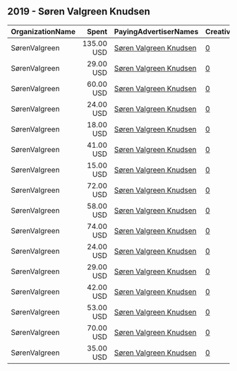 ## 2019 - Søren Valgreen Knudsen 
|OrganizationName|Spent|PayingAdvertiserNames|CreativeUrls|Impressions|Genders|AgeBrackets|CountryCodes|BillingAddresses|CandidateBallotInformation|
|:---|---:|:---|:---|---:|:---|:---|:---|:---|:---|
|SørenValgreen|135.00 USD|[Søren Valgreen Knudsen](2019/Søren_Valgreen_Knudsen.md)|[0](https://www.snap.com/political-ads/asset/df33ddd84122b4b29118a4efa96c83e582185662a1fffc0d0dfe530e6395ae37?mediaType=mp4)|56,926||20-26|denmark|DK||
|SørenValgreen|29.00 USD|[Søren Valgreen Knudsen](2019/Søren_Valgreen_Knudsen.md)|[0](https://www.snap.com/political-ads/asset/47101b67df8728f0a4716d2f993f519cb94d7594cc82537dab1482cbfc4d0cb5?mediaType=mp4)|12,915||21-25|denmark|DK||
|SørenValgreen|60.00 USD|[Søren Valgreen Knudsen](2019/Søren_Valgreen_Knudsen.md)|[0](https://www.snap.com/political-ads/asset/8f7fcc376ff43067e154ea9a5d6b30da592571a6d0640bc6aaaa84947b79db8c?mediaType=mp4)|23,332||20-25|denmark|DK||
|SørenValgreen|24.00 USD|[Søren Valgreen Knudsen](2019/Søren_Valgreen_Knudsen.md)|[0](https://www.snap.com/political-ads/asset/47101b67df8728f0a4716d2f993f519cb94d7594cc82537dab1482cbfc4d0cb5?mediaType=mp4)|10,524||26-34|denmark|DK||
|SørenValgreen|18.00 USD|[Søren Valgreen Knudsen](2019/Søren_Valgreen_Knudsen.md)|[0](https://www.snap.com/political-ads/asset/47101b67df8728f0a4716d2f993f519cb94d7594cc82537dab1482cbfc4d0cb5?mediaType=mp4)|8,729||18-20|denmark|DK||
|SørenValgreen|41.00 USD|[Søren Valgreen Knudsen](2019/Søren_Valgreen_Knudsen.md)|[0](https://www.snap.com/political-ads/asset/47101b67df8728f0a4716d2f993f519cb94d7594cc82537dab1482cbfc4d0cb5?mediaType=mp4)|19,418||21-25|denmark|DK||
|SørenValgreen|15.00 USD|[Søren Valgreen Knudsen](2019/Søren_Valgreen_Knudsen.md)|[0](https://www.snap.com/political-ads/asset/df33ddd84122b4b29118a4efa96c83e582185662a1fffc0d0dfe530e6395ae37?mediaType=mp4)|6,954||34-|denmark|DK||
|SørenValgreen|72.00 USD|[Søren Valgreen Knudsen](2019/Søren_Valgreen_Knudsen.md)|[0](https://www.snap.com/political-ads/asset/f690bcc0661a706924e2e7d8700cdfb17aff87fa8d74c64cbe31ea6b178be739?mediaType=mp4)|35,414||18-20|denmark|DK||
|SørenValgreen|58.00 USD|[Søren Valgreen Knudsen](2019/Søren_Valgreen_Knudsen.md)|[0](https://www.snap.com/political-ads/asset/8f7fcc376ff43067e154ea9a5d6b30da592571a6d0640bc6aaaa84947b79db8c?mediaType=mp4)|16,403||26-34|denmark|DK||
|SørenValgreen|74.00 USD|[Søren Valgreen Knudsen](2019/Søren_Valgreen_Knudsen.md)|[0](https://www.snap.com/political-ads/asset/f690bcc0661a706924e2e7d8700cdfb17aff87fa8d74c64cbe31ea6b178be739?mediaType=mp4)|33,900||26-34|denmark|DK||
|SørenValgreen|24.00 USD|[Søren Valgreen Knudsen](2019/Søren_Valgreen_Knudsen.md)|[0](https://www.snap.com/political-ads/asset/8f7fcc376ff43067e154ea9a5d6b30da592571a6d0640bc6aaaa84947b79db8c?mediaType=mp4)|11,455||18-20|denmark|DK||
|SørenValgreen|29.00 USD|[Søren Valgreen Knudsen](2019/Søren_Valgreen_Knudsen.md)|[0](https://www.snap.com/political-ads/asset/47101b67df8728f0a4716d2f993f519cb94d7594cc82537dab1482cbfc4d0cb5?mediaType=mp4)|13,231||18-20|denmark|DK||
|SørenValgreen|42.00 USD|[Søren Valgreen Knudsen](2019/Søren_Valgreen_Knudsen.md)|[0](https://www.snap.com/political-ads/asset/434266c34ca1421614f8612a87dd1c6e7bdd8a614eb92beb1998cd2793bed919?mediaType=mp4)|19,610||21-25|denmark|DK||
|SørenValgreen|53.00 USD|[Søren Valgreen Knudsen](2019/Søren_Valgreen_Knudsen.md)|[0](https://www.snap.com/political-ads/asset/434266c34ca1421614f8612a87dd1c6e7bdd8a614eb92beb1998cd2793bed919?mediaType=mp4)|24,240||18-20|denmark|DK||
|SørenValgreen|70.00 USD|[Søren Valgreen Knudsen](2019/Søren_Valgreen_Knudsen.md)|[0](https://www.snap.com/political-ads/asset/f690bcc0661a706924e2e7d8700cdfb17aff87fa8d74c64cbe31ea6b178be739?mediaType=mp4)|33,349||21-25|denmark|DK||
|SørenValgreen|35.00 USD|[Søren Valgreen Knudsen](2019/Søren_Valgreen_Knudsen.md)|[0](https://www.snap.com/political-ads/asset/8f7fcc376ff43067e154ea9a5d6b30da592571a6d0640bc6aaaa84947b79db8c?mediaType=mp4)|16,536||21-25|denmark|DK||
